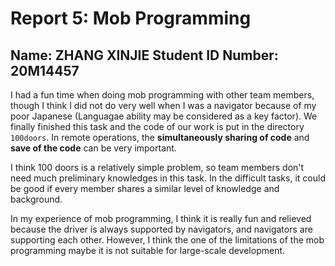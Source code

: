 # Report 5: Mob Programming
## Name: ZHANG XINJIE Student ID Number: 20M14457

I had a fun time when doing mob programming with other team members, though I think I did not do very well when I was a navigator because of my poor Japanese (Languagae ability may be considered as a key factor). We finally finished this task and the code of our work is put in the directory `100doors`. In remote operations, the **simultaneously sharing of code** and **save of the code** can be very important. 

I think 100 doors is a relatively simple problem, so team members don't need much preliminary knowledges in this task. In the difficult tasks, it could be good if every member shares a similar level of knowledge and background. 

In my experience of mob programming, I think it is really fun and relieved because the driver is always supported by navigators, and navigators are supporting each other. However, I think the one of the limitations of the mob programming maybe it is not suitable for large-scale development. 
